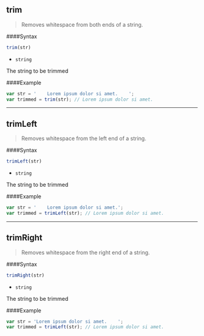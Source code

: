 ## trim
>Removes whitespace from both ends of a string.

####Syntax
```js
trim(str)
```

- <code>string</code>

The string to be trimmed

####Example
```js
var str = '    Lorem ipsum dolor si amet.    ';
var trimmed = trim(str); // Lorem ipsum dolor si amet.
```

---

## trimLeft
>Removes whitespace from the left end of a string.

####Syntax
```js
trimLeft(str)
```

- <code>string</code>

The string to be trimmed

####Example
```js
var str = '    Lorem ipsum dolor si amet.';
var trimmed = trimLeft(str); // Lorem ipsum dolor si amet.
```

---

## trimRight
>Removes whitespace from the right end of a string.

####Syntax
```js
trimRight(str)
```

- <code>string</code>

The string to be trimmed

####Example
```js
var str = 'Lorem ipsum dolor si amet.    ';
var trimmed = trimLeft(str); // Lorem ipsum dolor si amet.
```